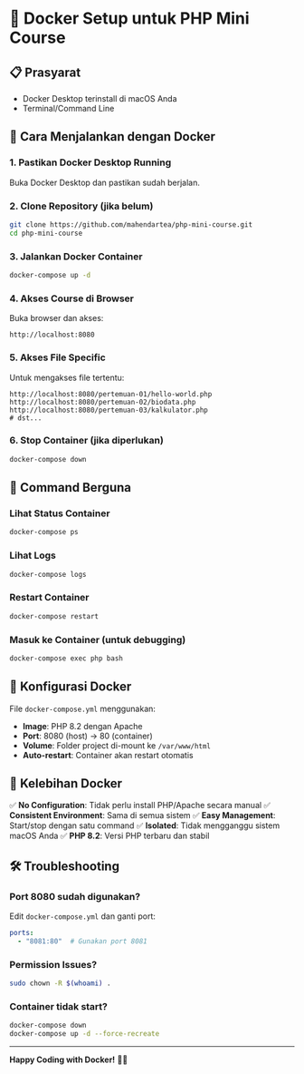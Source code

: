 # 🐳 Docker Setup untuk PHP Mini Course

## 📋 Prasyarat
- Docker Desktop terinstall di macOS Anda
- Terminal/Command Line

## 🚀 Cara Menjalankan dengan Docker

### 1. Pastikan Docker Desktop Running
Buka Docker Desktop dan pastikan sudah berjalan.

### 2. Clone Repository (jika belum)
```bash
git clone https://github.com/mahendartea/php-mini-course.git
cd php-mini-course
```

### 3. Jalankan Docker Container
```bash
docker-compose up -d
```

### 4. Akses Course di Browser
Buka browser dan akses:
```
http://localhost:8080
```

### 5. Akses File Specific
Untuk mengakses file tertentu:
```
http://localhost:8080/pertemuan-01/hello-world.php
http://localhost:8080/pertemuan-02/biodata.php
http://localhost:8080/pertemuan-03/kalkulator.php
# dst...
```

### 6. Stop Container (jika diperlukan)
```bash
docker-compose down
```

## 🔧 Command Berguna

### Lihat Status Container
```bash
docker-compose ps
```

### Lihat Logs
```bash
docker-compose logs
```

### Restart Container
```bash
docker-compose restart
```

### Masuk ke Container (untuk debugging)
```bash
docker-compose exec php bash
```

## 📝 Konfigurasi Docker

File `docker-compose.yml` menggunakan:
- **Image**: PHP 8.2 dengan Apache
- **Port**: 8080 (host) → 80 (container)
- **Volume**: Folder project di-mount ke `/var/www/html`
- **Auto-restart**: Container akan restart otomatis

## 🎯 Kelebihan Docker

✅ **No Configuration**: Tidak perlu install PHP/Apache secara manual
✅ **Consistent Environment**: Sama di semua sistem
✅ **Easy Management**: Start/stop dengan satu command
✅ **Isolated**: Tidak mengganggu sistem macOS Anda
✅ **PHP 8.2**: Versi PHP terbaru dan stabil

## 🛠️ Troubleshooting

### Port 8080 sudah digunakan?
Edit `docker-compose.yml` dan ganti port:
```yaml
ports:
  - "8081:80"  # Gunakan port 8081
```

### Permission Issues?
```bash
sudo chown -R $(whoami) .
```

### Container tidak start?
```bash
docker-compose down
docker-compose up -d --force-recreate
```

---

**Happy Coding with Docker!** 🐳🚀
